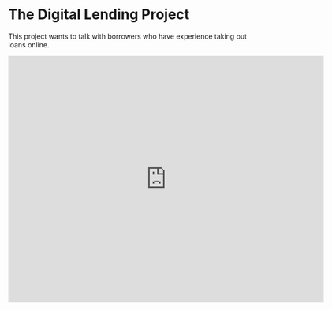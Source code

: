 # The Digital Lending Project
This project wants to talk with borrowers who have experience taking out loans online. 
<iframe src="https://docs.google.com/forms/d/e/1FAIpQLSdOd76-Y3ZlfGHwhu1FOqKAbIdnkZpF3h4UI9-EzqX1q3_G1A/viewform?embedded=true" width="640" height="500" frameborder="0" marginheight="0" marginwidth="0">Loading…</iframe> 
